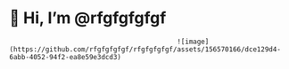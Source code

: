  # 👋 Hi, I’m @rfgfgfgfgf 
                                              ![image](https://github.com/rfgfgfgfgf/rfgfgfgfgf/assets/156570166/dce129d4-6abb-4052-94f2-ea8e59e3dcd3)

 
 
 



